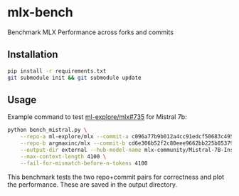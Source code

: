# mlx-bench
Benchmark MLX Performance across forks and commits

## Installation

```bash
pip install -r requirements.txt
git submodule init && git submodule update
```

## Usage

Example command to test [ml-explore/mlx#735](https://github.com/ml-explore/mlx/pull/735) for Mistral 7b:

```bash
python bench_mistral.py \
    --repo-a ml-explore/mlx --commit-a c096a77b9b012a4cc91edcf50683c495a421dcb7 \
    --repo-b argmaxinc/mlx --commit-b cd6e306b52f2c80eee9662bb225b853796aa48e5 \
    --output-dir external --hub-model-name mlx-community/Mistral-7B-Instruct-v0.2-4-bit \
    --max-context-length 4100 \
    --fail-for-mismatch-before-n-tokens 4100
```

This benchmark tests the two repo+commit pairs for correctness and plot the performance. These are saved in the output directory.
